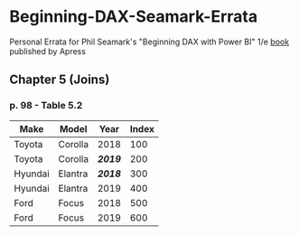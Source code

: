 # Beginning-DAX-Seamark-Errata
Personal Errata for Phil Seamark's "Beginning DAX with Power BI" 1/e [book](https://doi.org/10.1007/978-1-4842-3477-8) published by Apress

## Chapter 5 (Joins)

### p. 98 - Table 5.2

| Make | Model | Year | Index |
| --- | --- | --- | --- |
| Toyota | Corolla | 2018 | 100 |
| Toyota | Corolla | ***2019*** | 200 |
| Hyundai | Elantra | ***2018*** | 300 |
| Hyundai | Elantra | 2019 | 400 |
| Ford | Focus | 2018 | 500 |
| Ford | Focus | 2019 | 600 |

